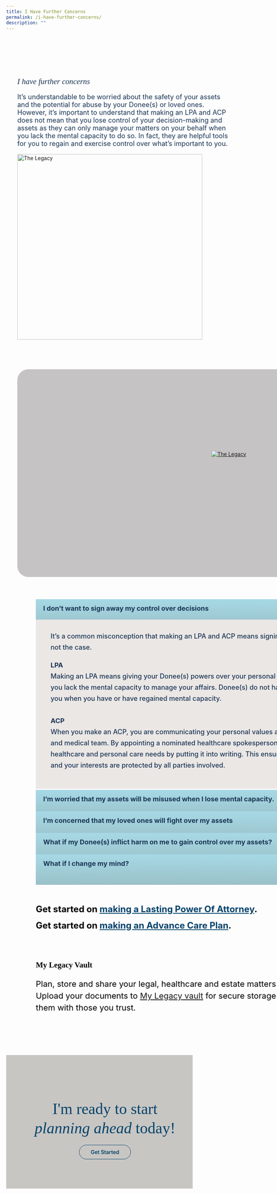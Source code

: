 ```yaml
---
title: I Have Further Concerns
permalink: /i-have-further-concerns/
description: ""
---
```

<style>
/* cyrillic */
@font-face {
  font-family: 'Playfair Display';
  font-style: italic;
  font-weight: 400;
  font-display: swap;
  src: url(https://fonts.gstatic.com/s/playfairdisplay/v30/nuFkD-vYSZviVYUb_rj3ij__anPXDTnohkk7yRZrPJ-M.woff2) format('woff2');
  unicode-range: U+0301, U+0400-045F, U+0490-0491, U+04B0-04B1, U+2116;
}
/* vietnamese */
@font-face {
  font-family: 'Playfair Display';
  font-style: italic;
  font-weight: 400;
  font-display: swap;
  src: url(https://fonts.gstatic.com/s/playfairdisplay/v30/nuFkD-vYSZviVYUb_rj3ij__anPXDTnojUk7yRZrPJ-M.woff2) format('woff2');
  unicode-range: U+0102-0103, U+0110-0111, U+0128-0129, U+0168-0169, U+01A0-01A1, U+01AF-01B0, U+0300-0301, U+0303-0304, U+0308-0309, U+0323, U+0329, U+1EA0-1EF9, U+20AB;
}
/* latin-ext */
@font-face {
  font-family: 'Playfair Display';
  font-style: italic;
  font-weight: 400;
  font-display: swap;
  src: url(https://fonts.gstatic.com/s/playfairdisplay/v30/nuFkD-vYSZviVYUb_rj3ij__anPXDTnojEk7yRZrPJ-M.woff2) format('woff2');
  unicode-range: U+0100-02AF, U+0304, U+0308, U+0329, U+1E00-1E9F, U+1EF2-1EFF, U+2020, U+20A0-20AB, U+20AD-20CF, U+2113, U+2C60-2C7F, U+A720-A7FF;
}
/* latin */
@font-face {
  font-family: 'Playfair Display';
  font-style: italic;
  font-weight: 400;
  font-display: swap;
  src: url(https://fonts.gstatic.com/s/playfairdisplay/v30/nuFkD-vYSZviVYUb_rj3ij__anPXDTnogkk7yRZrPA.woff2) format('woff2');
  unicode-range: U+0000-00FF, U+0131, U+0152-0153, U+02BB-02BC, U+02C6, U+02DA, U+02DC, U+0304, U+0308, U+0329, U+2000-206F, U+2074, U+20AC, U+2122, U+2191, U+2193, U+2212, U+2215, U+FEFF, U+FFFD;
}
/* cyrillic */
@font-face {
  font-family: 'Playfair Display';
  font-style: italic;
  font-weight: 500;
  font-display: swap;
  src: url(https://fonts.gstatic.com/s/playfairdisplay/v30/nuFkD-vYSZviVYUb_rj3ij__anPXDTnohkk7yRZrPJ-M.woff2) format('woff2');
  unicode-range: U+0301, U+0400-045F, U+0490-0491, U+04B0-04B1, U+2116;
}
/* vietnamese */
@font-face {
  font-family: 'Playfair Display';
  font-style: italic;
  font-weight: 500;
  font-display: swap;
  src: url(https://fonts.gstatic.com/s/playfairdisplay/v30/nuFkD-vYSZviVYUb_rj3ij__anPXDTnojUk7yRZrPJ-M.woff2) format('woff2');
  unicode-range: U+0102-0103, U+0110-0111, U+0128-0129, U+0168-0169, U+01A0-01A1, U+01AF-01B0, U+0300-0301, U+0303-0304, U+0308-0309, U+0323, U+0329, U+1EA0-1EF9, U+20AB;
}
/* latin-ext */
@font-face {
  font-family: 'Playfair Display';
  font-style: italic;
  font-weight: 500;
  font-display: swap;
  src: url(https://fonts.gstatic.com/s/playfairdisplay/v30/nuFkD-vYSZviVYUb_rj3ij__anPXDTnojEk7yRZrPJ-M.woff2) format('woff2');
  unicode-range: U+0100-02AF, U+0304, U+0308, U+0329, U+1E00-1E9F, U+1EF2-1EFF, U+2020, U+20A0-20AB, U+20AD-20CF, U+2113, U+2C60-2C7F, U+A720-A7FF;
}
/* latin */
@font-face {
  font-family: 'Playfair Display';
  font-style: italic;
  font-weight: 500;
  font-display: swap;
  src: url(https://fonts.gstatic.com/s/playfairdisplay/v30/nuFkD-vYSZviVYUb_rj3ij__anPXDTnogkk7yRZrPA.woff2) format('woff2');
  unicode-range: U+0000-00FF, U+0131, U+0152-0153, U+02BB-02BC, U+02C6, U+02DA, U+02DC, U+0304, U+0308, U+0329, U+2000-206F, U+2074, U+20AC, U+2122, U+2191, U+2193, U+2212, U+2215, U+FEFF, U+FFFD;
}
/* cyrillic */
@font-face {
  font-family: 'Playfair Display';
  font-style: normal;
  font-weight: 400;
  font-display: swap;
  src: url(https://fonts.gstatic.com/s/playfairdisplay/v30/nuFiD-vYSZviVYUb_rj3ij__anPXDTjYgEM86xRbPQ.woff2) format('woff2');
  unicode-range: U+0301, U+0400-045F, U+0490-0491, U+04B0-04B1, U+2116;
}
/* vietnamese */
@font-face {
  font-family: 'Playfair Display';
  font-style: normal;
  font-weight: 400;
  font-display: swap;
  src: url(https://fonts.gstatic.com/s/playfairdisplay/v30/nuFiD-vYSZviVYUb_rj3ij__anPXDTPYgEM86xRbPQ.woff2) format('woff2');
  unicode-range: U+0102-0103, U+0110-0111, U+0128-0129, U+0168-0169, U+01A0-01A1, U+01AF-01B0, U+0300-0301, U+0303-0304, U+0308-0309, U+0323, U+0329, U+1EA0-1EF9, U+20AB;
}
/* latin-ext */
@font-face {
  font-family: 'Playfair Display';
  font-style: normal;
  font-weight: 400;
  font-display: swap;
  src: url(https://fonts.gstatic.com/s/playfairdisplay/v30/nuFiD-vYSZviVYUb_rj3ij__anPXDTLYgEM86xRbPQ.woff2) format('woff2');
  unicode-range: U+0100-02AF, U+0304, U+0308, U+0329, U+1E00-1E9F, U+1EF2-1EFF, U+2020, U+20A0-20AB, U+20AD-20CF, U+2113, U+2C60-2C7F, U+A720-A7FF;
}
/* latin */
@font-face {
  font-family: 'Playfair Display';
  font-style: normal;
  font-weight: 400;
  font-display: swap;
  src: url(https://fonts.gstatic.com/s/playfairdisplay/v30/nuFiD-vYSZviVYUb_rj3ij__anPXDTzYgEM86xQ.woff2) format('woff2');
  unicode-range: U+0000-00FF, U+0131, U+0152-0153, U+02BB-02BC, U+02C6, U+02DA, U+02DC, U+0304, U+0308, U+0329, U+2000-206F, U+2074, U+20AC, U+2122, U+2191, U+2193, U+2212, U+2215, U+FEFF, U+FFFD;
}
/* cyrillic */
@font-face {
  font-family: 'Playfair Display';
  font-style: normal;
  font-weight: 600;
  font-display: swap;
  src: url(https://fonts.gstatic.com/s/playfairdisplay/v30/nuFiD-vYSZviVYUb_rj3ij__anPXDTjYgEM86xRbPQ.woff2) format('woff2');
  unicode-range: U+0301, U+0400-045F, U+0490-0491, U+04B0-04B1, U+2116;
}
/* vietnamese */
@font-face {
  font-family: 'Playfair Display';
  font-style: normal;
  font-weight: 600;
  font-display: swap;
  src: url(https://fonts.gstatic.com/s/playfairdisplay/v30/nuFiD-vYSZviVYUb_rj3ij__anPXDTPYgEM86xRbPQ.woff2) format('woff2');
  unicode-range: U+0102-0103, U+0110-0111, U+0128-0129, U+0168-0169, U+01A0-01A1, U+01AF-01B0, U+0300-0301, U+0303-0304, U+0308-0309, U+0323, U+0329, U+1EA0-1EF9, U+20AB;
}
/* latin-ext */
@font-face {
  font-family: 'Playfair Display';
  font-style: normal;
  font-weight: 600;
  font-display: swap;
  src: url(https://fonts.gstatic.com/s/playfairdisplay/v30/nuFiD-vYSZviVYUb_rj3ij__anPXDTLYgEM86xRbPQ.woff2) format('woff2');
  unicode-range: U+0100-02AF, U+0304, U+0308, U+0329, U+1E00-1E9F, U+1EF2-1EFF, U+2020, U+20A0-20AB, U+20AD-20CF, U+2113, U+2C60-2C7F, U+A720-A7FF;
}
/* latin */
@font-face {
  font-family: 'Playfair Display';
  font-style: normal;
  font-weight: 600;
  font-display: swap;
  src: url(https://fonts.gstatic.com/s/playfairdisplay/v30/nuFiD-vYSZviVYUb_rj3ij__anPXDTzYgEM86xQ.woff2) format('woff2');
  unicode-range: U+0000-00FF, U+0131, U+0152-0153, U+02BB-02BC, U+02C6, U+02DA, U+02DC, U+0304, U+0308, U+0329, U+2000-206F, U+2074, U+20AC, U+2122, U+2191, U+2193, U+2212, U+2215, U+FEFF, U+FFFD;
}
/* cyrillic */
@font-face {
  font-family: 'Playfair Display';
  font-style: normal;
  font-weight: 800;
  font-display: swap;
  src: url(https://fonts.gstatic.com/s/playfairdisplay/v30/nuFiD-vYSZviVYUb_rj3ij__anPXDTjYgEM86xRbPQ.woff2) format('woff2');
  unicode-range: U+0301, U+0400-045F, U+0490-0491, U+04B0-04B1, U+2116;
}
/* vietnamese */
@font-face {
  font-family: 'Playfair Display';
  font-style: normal;
  font-weight: 800;
  font-display: swap;
  src: url(https://fonts.gstatic.com/s/playfairdisplay/v30/nuFiD-vYSZviVYUb_rj3ij__anPXDTPYgEM86xRbPQ.woff2) format('woff2');
  unicode-range: U+0102-0103, U+0110-0111, U+0128-0129, U+0168-0169, U+01A0-01A1, U+01AF-01B0, U+0300-0301, U+0303-0304, U+0308-0309, U+0323, U+0329, U+1EA0-1EF9, U+20AB;
}
/* latin-ext */
@font-face {
  font-family: 'Playfair Display';
  font-style: normal;
  font-weight: 800;
  font-display: swap;
  src: url(https://fonts.gstatic.com/s/playfairdisplay/v30/nuFiD-vYSZviVYUb_rj3ij__anPXDTLYgEM86xRbPQ.woff2) format('woff2');
  unicode-range: U+0100-02AF, U+0304, U+0308, U+0329, U+1E00-1E9F, U+1EF2-1EFF, U+2020, U+20A0-20AB, U+20AD-20CF, U+2113, U+2C60-2C7F, U+A720-A7FF;
}
/* latin */
@font-face {
  font-family: 'Playfair Display';
  font-style: normal;
  font-weight: 800;
  font-display: swap;
  src: url(https://fonts.gstatic.com/s/playfairdisplay/v30/nuFiD-vYSZviVYUb_rj3ij__anPXDTzYgEM86xQ.woff2) format('woff2');
  unicode-range: U+0000-00FF, U+0131, U+0152-0153, U+02BB-02BC, U+02C6, U+02DA, U+02DC, U+0304, U+0308, U+0329, U+2000-206F, U+2074, U+20AC, U+2122, U+2191, U+2193, U+2212, U+2215, U+FEFF, U+FFFD;
}
@font-face {
font-family: 'proxima_nova_bold';
src: url('http://chodri.com/legacy/src/fonts/Proxima-Nova-Alt-Bold-webfont.woff2') format('woff2');
font-weight: normal;
font-style: normal;
}
@font-face {
font-family: 'Myriad Pro';
src: url('http://chodri.com/legacy/src/fonts/Myriad-Web-Pro-Regular.ttf');
src: url('http://chodri.com/legacy/src/fonts/Myriad-Web-Pro-Regular.ttf') format('truetype');
font-weight: normal;
font-style: normal;
}
.container{
width: 1170px;
margin: 0 auto;
}
section.bp-section {
padding: 0;
}
.action__b h4{
color: #000;
font-size: 24px;
margin-top: 15px;
margin-bottom: 0;
}
.action__b h4 a{
color: #01436b;
} 
section.bp-section .bp-container {
padding-bottom: 0!important;
}
.m-b-80{
margin-bottom: 80px;
}
container-fluid{
width: 100%;
}
ul.accordion ul {
padding-left: 20px;
}
.accordion ul {
margin: 0!important;
}
section.bp-section.is-small.bp-section-pagetitle {
display: none;
}
a.p-button.btn {
border-color: #01436b;
background-color: transparent;
border-radius: 30px;
color: #01436b;
margin-top: 30px;
font-weight: 600;
text-decoration: none;
border: 1px solid #01436b;
padding: 10px 30px;
}
.action_3 h2, .action_3 h2 i {
line-height: 52px;
font-size: 42px;
font-family: 'Playfair Display';
color: #01436b;
margin-bottom: 30px;
	font-weight: 400;
}
section.bp-section .bp-container {
width: 100%!important;
max-width: 100%!important;
padding-top: 0!important;
}
.col.is-8.is-offset-2.print-content {
margin-left: 0;
width: 100%;
}
.col-3 {
width: 25%;
PADDING: 0 15px;
}
.col-8 {
width: 75%;
PADDING: 0 15px;
}
.col-4 {
width: 33.33%;
PADDING: 0 15px;
}
.col-6 {
width: 50%;
PADDING: 0 15px;
}
.col-12 {
width: 100%;
PADDING: 0 15px;
}
.p-t-80 {
padding-top: 80px;
}
.p-b-80{
padding-bottom: 80px;
}
.u-align--center{
text-align:center;
}
.about_bb .inner {
padding: 30px;
background-color: #EBE7E5;
border-radius: 25px;
}
.about_a_b img {
width: 500px;
}
.about_bb h4 {
color: #1A3554;
font-weight: bold;
margin-bottom: 0;
}
.about_bb p {
margin-top: 10px;
font-size: 18px;
}
.about_a_b h2 {
color: #1A3554;
font-family: 'Playfair Display';
  font-style:italic;
  font-weight: 400;
}
.heading h3 {
margin-bottom: 30px;
color: #000;
}
.m-b-30{
margin-bottom: 30px;
}
.p-t-40{
padding-top:40px;
}
.action_3 {
background-color: #C8C6C3;
}
.accordion ul {
list-style: none;
padding: 0;
}
.accordion ul li {
margin: 0;
}
.action__4 h2{
    color: #000;
 font-family: 'Playfair Display';
}
.action__4 p{
    color: #000;
    font-size: 22px;
line-height: 32px;
}
.accordion ul {
margin: 0;
}
.accordion .toggle{
    display:none;
}
ul.accordion input.toggle:checked + p {
display: block;
font-size: 18px;
}
.accordion ul li label {
position: relative;
color: #1A3554;
display: inline-block;
width: 100%;
line-height: 49px;
text-indent: 20px;
cursor: pointer;
font-weight: bold;
font-size: 18px;
}
.accordion ul li label::before {
width: 100%;
background-image: linear-gradient(#a6d9e5, #9ac0c8);
display: block;
color: #fefefe;
padding: 0.75em;
border-radius: 0.15em;
transition: background 0.3s ease;
margin-bottom: 0;
border-radius: 0;
content: "";
position: absolute;
left: 0;
right: 0;
top: 0;
height: 55px;
z-index: -1;
}
a.play_btn {
position: absolute;
left: 0;
right: 0;
top: 50%;
z-index: 99999;
width: 120px;
height: 120px;
margin: 0 auto;
margin-top: -60px;
}
    ul.accordion ul ul {
padding-left: 30px;
}
        .inner > ul > li:not(:last-child) {
margin-bottom: 30px;
}
.about_a_b {
display: flex;
align-items: center;
}
    .content ul > li:last-child {
margin-bottom: 0;
}
.video_acc .inner {
position: relative;
}
.about_a_b p {
color: #1A3554;
font-size: 18px;
}
.content a{
    color: #1A3554!important;
}
    .accordion ul .inner::after{
content: "+";
width: 25px;
height: 25px;
background-color: #fff;
display: inline-block;
text-align: center;
border-radius: 50%;
position: absolute;
right: 20px;
top: 14px;
color: #1A3554;
text-indent: 0;
line-height: 25px;
    z-index: 11;
}
ul.accordion input.toggle:checked + .inner::after {
content: "-";
}
ul.accordion input.toggle:checked + .inner {
height: auto;
padding: 30px 20px;
}
.accordion ul .inner {
overflow: hidden;
margin-top: 0;
background-color: #EBE7E5;
margin-top: 6px;
height: 0;
padding: 0 20px;
transition: all ease-in-out .3s;
    -webkit-transition: all ease-in-out .3s;
 text-indent: 0;
}
.accordion ul .inner p, .accordion ul .inner li {
 font-weight: 500;
font-size: 15px;
  color: #1A3554;
margin-top: 0;
line-height: 30px;
font-size: 18px;
}
.accordion ul .inner h4 {
 font-weight: bold;
font-size: 22px;
  color: #1A3554;
  margin-top: 0;
  margin-bottom: 0;
}
.p-lr-50{
padding: 0 50px;
}
    section.action__4 {
position: relative;
}
.action__4::before {
content: "";
position: absolute;
left: 30px;
bottom: -7px;
width: 200px;
background-position: center;
background-size: contain;
background-repeat: no-repeat;
background-image: url(https://i.imgur.com/ymZBFhy.png);
z-index: -1;
height: 200px;
}
section.action__4 .container::after {
content: "";
position: absolute;
right: 0;
top: 0;
width: 300px;
height: 200px;
background-size: contain;
background-repeat: no-repeat;
background-image: url(https://i.imgur.com/4gIO8gl.png);
}
.container  {
position: relative;
}
    .heading  {
position: relative;
}
.heading::after {
content: "";
position: absolute;
right: -50px;
top: -28px;
width: 300px;
height: 200px;
background-size: contain;
background-repeat: no-repeat;
background-image: url(https://i.imgur.com/AxzRdOk.png);
}
@media(max-width: 767px){
.heading::after{
display:none;
}
    section.action__4 .container{
display:none;
}
.action__4{
display:none;
}
    .p-lr-50{
padding: 0;
}
.action_3 h2,.action_3 h2 i {
    line-height: 38px;
    font-size: 28px;
}
html {
overflow-x: hidden;
}
.about_a_b:first-child {
margin-bottom: 30px;
}
.container {
width: 100%;
padding: 0 15px;
}
        .col-3 {
width: 100%;
}
    .col-8 {
width: 100%;
}
.col-4 {
width: 100%;
}
    .col-6 {
width: 100%;
}
    .col-12 {
width: 100%;
}
.action_3 {
background-color: #C7C6C2;
}
}
@media(min-width: 767px)and (max-width: 1140px){
.container {
padding: 0 15px;
}
}
</style>
<section class="about_ac">
<div class="container">
  <div class="row p-t-80">
    <div class="col-6 about_a_b">
                <div class="inner">
                <h2>I have further concerns</h2>
                <p>It’s understandable to be worried about the safety of your assets and the potential for abuse by your Donee(s) or loved ones. However, it’s important to understand that making an LPA and ACP does not mean that you lose control of your decision-making and assets as they can only manage your matters on your behalf when you lack the mental capacity to do so. In fact, they are helpful tools for you to regain and exercise control over what’s important to you.</p>
                </div>
    </div>
            <div class="col-6 about_a_b">
                <img src="https://i.imgur.com/if4UL7S.png" alt="The Legacy">
    </div>
  </div>
</div>
</section>

<section class="accordion p-t-80">
<div class="container">
        <div class="row">
        <div class="video_acc col-12" style="margin-bottom: 60px">
            <div class="inner" style="height: 560px; background-color:#c5c3c3; border-radius:30px">
            <a href="#" class="play_btn"><img src="https://i.imgur.com/gm1Wmuu.png" alt="The Legacy"></a>
            </div>
        </div>
        </div>
            <div class="row p-lr-50">
            <div class="col-12 accordion_b">
            <ul class="accordion">
                    <li>
                        <label for="accordion_1">
                            <input type="radio" name="accordion" id="accordion_1" class="toggle" checked="">I don’t want to sign away my control over decisions
                            <div class="inner">
                        <ul>
                            <p>It’s a common misconception that making an LPA and ACP means signing away your autonomy and assets, but that’s not the case.
                            </p><li><b>LPA</b><br>
                            <p>Making an LPA means giving your Donee(s) powers over your personal welfare and property and affairs only when you lack the mental capacity to manage your affairs. Donee(s) do not have the authority to manage your matters for you when you have or have regained mental capacity.</p><p></p></li>
                            <li><b>ACP</b><br>
                            <p>When you make an ACP, you are communicating your personal values and healthcare preferences to your loved ones and medical team. By appointing a nominated healthcare spokesperson, you are regaining control of your future healthcare and personal care needs by putting it into writing. This ensures that your recorded wishes are respected and your interests are protected by all parties involved.</p></li>
                                                                </ul>
                            </div>
                        </label>
                    </li>
                    <li>
                        <label for="accordion_2">
                            <input type="radio" name="accordion" id="accordion_2" class="toggle">I’m worried that my assets will be misused when I lose mental capacity. 
                                <div class="inner">
                        <ul>
                            <li><b>LPA</b>
                                                                <ul>
                            <li>The misappropriation of assets is a valid concern. That’s why it’s important to choose a Donee you trust. With the option to appoint more than one Donee and specifications on how they should make decisions – the risk of misuse is greatly reduced. Additionally, Donees are legally obligated to act in your best interests and can be prosecuted for any misuse of your assets.</li>
                           <li>Any individual can report a Donee to the Office of the Public Guardian if there is suspected abuse. An application can be made to the Court to remove the Donee’s appointment in the LPA if the Donee:</li>
                                <li>Is found to have abused his or her powers granted in the LPA</li>
                                <li>Used fraud or undue pressure to persuade the Donor to make the LPA</li>
                                <li>Does not act in the Donor’s best interests</li>
                                <li>If a Donee abuses his or her power, he or she may face severe penalties (e.g. fine or imprisonment, under section 42 of the Mental Capacity Act).</li>
                                                                </ul></li>
                                                                        </ul>
                            </div>
                        </label>
                    </li>
                    <li>
                        <label for="accordion_3">
                            <input type="radio" name="accordion" id="accordion_3" class="toggle">I’m concerned that my loved ones will fight over my assets
                                <div class="inner">
                        <ul>
                            <li>Making an LPA and ACP can actually help reduce the likelihood of family disputes. By clearly specifying your wishes for your future healthcare and personal care needs, you can help prevent disagreements among family members.</li>
                            <li>Additionally, appointing a Donee to make decisions on your behalf can help reduce the stress and tension that can arise when family members disagree on important decisions.</li>
                                                                        </ul>
                            </div>
                        </label>
                    </li>
                    <li>
                        <label for="accordion_4">
                            <input type="radio" name="accordion" id="accordion_4" class="toggle">What if my Donee(s) inflict harm on me to gain control over my assets?
                                <div class="inner">
                        <ul>
                            <li>There are safeguards provided in the Mental Capacity Act to protect people who lack mental capacity:</li>
                                <li>The Public Guardian, which is supported by the Office of the Public Guardian, has supervisory and investigative powers, including looking into alleged abuses or misuse of powers. Where the Public Guardian finds that the Donee has not behaved in the best interests of the person lacking in capacity, the Public Guardian may apply to Court to revoke the power of that Donee.<br>
                                                                        <ul>
                                <li>The Act prohibits certain decisions (e.g. excluded decisions) from being made on behalf of persons who lack capacity.</li>
                                <li>To encourage reporting of suspected abuse, caregivers are provided with whistle-blowing protection.</li>
                                <li>The Act also makes the ill-treatment of persons who lack capacity a criminal offence.</li></ul></li>
                            <li>To supplement the aforementioned Mental Capacity Act, Donors can also include specific instructions and limitations in their LPA to guide their Donee’s decision-making, and the Donee must seek the Court’s approval before making any decisions that are not covered by the LPA.</li>
                                                        </ul>
                            </div>
                                    </label>
                            </li>
                <li>
                        <label for="accordion_5">
                            <input type="radio" name="accordion" id="accordion_5" class="toggle">What if I change my mind?
                                <div class="inner">
                        <ul>
                            <p>Your LPA and ACP are not set in stone. You have the liberty to update or change your LPA and ACP at any given time, provided you have the mental capacity to do so.</p>
                            <li><b>LPA</b>
                                                                <ul>
                            <li>To change the terms of an existing LPA, the Donor must revoke their registered LPA and make a new one.</li>
                            <li>The Donor can then choose to appoint the same Donee or a different one in the new LPA.</li>
                            <li>The Donor can also make changes to the scope of authority or instructions provided to the Donee.</li>
                            <li> The Donor can revoke their LPA by submitting a revocation form to the Office of the Public Guardian.</li>
                            <li>It costs $30 to revoke a registered LPA.</li>
                                                                    </ul></li>
                            <li><b>ACP</b>
                                                                <ul>
                            <li>You should review your ACP:
                                </li><li> When your preferences change</li>
                                <li>At every significant life stage or milestone</li>
                                <li>After a medical diagnosis of life-limiting illness</li>
                                <li>After a significant change in your functional ability that may affect your daily activities later in life.</li>
                            <li>You are encouraged to keep your loved ones and healthcare team updated through ongoing conversations when you review your ACP.</li>
                            <li>Contact your ACP facilitator for help updating your ACP.
                        </li>
                                                                </ul>
                                                                </li>
                                                                    </ul>
                            </div>
                        </label>
                    </li>
                </ul>
        </div>
</div>
</div>
</section>

<section class="action__4">
<div style="padding-top: 60px; padding-bottom: 90px" class="container">
    <div class="row p-lr-50">
        <div class="col-12 action__b m-b-80">
            <h4>Get started on <a href="https://www.booking.gov.sg/public/services/XAxJ45l4/availability?anonymous=true">making a Lasting Power Of Attorney</a>.</h4>
            <h4>Get started on <a href="https://plantoday.sg/acp.html">making an Advance Care Plan</a>.</h4>
        </div>
    </div>
    <div class="row p-lr-50">
        <div class="col-8">
            <div class="inner">
            <h2>My Legacy Vault</h2>
            <p>Plan, store and share your legal, healthcare and estate matters securely.<br> Upload your documents to <a href="https://mylegacy.life.gov.sg/vault/" class="read-more">My Legacy vault</a> for secure storage and share them with those you trust.</p>
            </div>
        </div>
    </div>
</div>
</section>
<section style="width:100%" class="action__">
<div style="padding-top: 60px; padding-bottom: 90px" class="container-fluid action_3">
    <div class="row">
        <div class="col-12 action3_b u-align--center">
            <h2>I'm ready to start <br><strong><i>planning ahead</i></strong> today!</h2>
            <a class="btn p-button" href="https://mylegacy.life.gov.sg/find-a-service/lpa-acp/">Get Started</a>
        </div>
    </div>
</div>
</section>